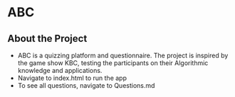 # ABC

## About the Project

* ABC is a quizzing platform and questionnaire. The project is inspired by the game show KBC, testing the participants on their Algorithmic knowledge and applications.
* Navigate to index.html to run the app
* To see all questions, navigate to Questions.md
